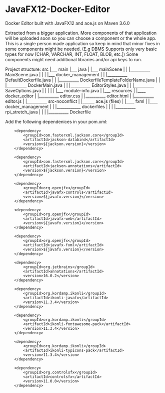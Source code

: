 # JavaFX12-Docker-Editor
Docker Editor built with JavaFX12 and ace.js on Maven 3.6.0  

Extracted from a bigger application. More components of that application will be uploaded soon so you can choose a component or the whole app. This is a single person made application so keep in mind that minor fixes in some components might be needed. (E.g DBMS Supports only very basic types for now [CHAR, VARCHAR, INT, FLOAT, BLOB,
etc.]) Some components might need additional libraries and/or api keys to run.


Project structure:
                    src
                     |___ main
                           |___ java
                           |      |___ mainScene
                           |      |        |__________ MainScene.java
                           |      |
                           |      |___ docker_management
                           |      |            |__________ DefaultDockerfile.java
                           |      |            |__________ DockerfileTemplateFolderName.java
                           |      |            |__________ DockerMain.java
                           |      |            |__________ EditorStyles.java
                           |      |            |__________ SaveOptions.java
                           |      |
                           |      |
                           |      |___ module-info.java
                           |
                           |___ resources
                                  |
                                  |____ docker_editor
                                  |           |__________ editor.css
                                  |           |__________ editor.html
                                  |           |__________ editor.js
                                  |           |__________ src-noconflict
                                  |                             |______ ace.js (files)
                                  |
                                  |____ fxml
                                  |      |____ docker_management
                                  |      |           |____________ dockerfiles
                                  |      |           |                 |__________ rpi_stretch_java
                                  |      |           |                                     |__________ Dockerfile



Add the following dependenices in your pom.xml: 

        <dependency>
            <groupId>com.fasterxml.jackson.core</groupId>
            <artifactId>jackson-databind</artifactId>
            <version>${jackson.version}</version>
        </dependency>

        <dependency>
            <groupId>com.fasterxml.jackson.core</groupId>
            <artifactId>jackson-annotations</artifactId>
            <version>${jackson.version}</version>
        </dependency>

        <dependency>
            <groupId>org.openjfx</groupId>
            <artifactId>javafx-controls</artifactId>
            <version>${javafx.version}</version>
        </dependency>

        <dependency>
            <groupId>org.openjfx</groupId>
            <artifactId>javafx-web</artifactId>
            <version>${javafx.version}</version>
        </dependency>

        <dependency>
            <groupId>org.openjfx</groupId>
            <artifactId>javafx-fxml</artifactId>
            <version>${javafx.version}</version>
        </dependency>

        <dependency>
            <groupId>org.jetbrains</groupId>
            <artifactId>annotations</artifactId>
            <version>16.0.2</version>
        </dependency>

        <dependency>
            <groupId>org.kordamp.ikonli</groupId>
            <artifactId>ikonli-javafx</artifactId>
            <version>11.3.4</version>
        </dependency>

        <dependency>
            <groupId>org.kordamp.ikonli</groupId>
            <artifactId>ikonli-fontawesome-pack</artifactId>
            <version>11.3.4</version>
        </dependency>

        <dependency>
            <groupId>org.kordamp.ikonli</groupId>
            <artifactId>ikonli-typicons-pack</artifactId>
            <version>11.3.4</version>
        </dependency>

        <dependency>
            <groupId>org.controlsfx</groupId>
            <artifactId>controlsfx</artifactId>
            <version>11.0.0</version>
        </dependency>
